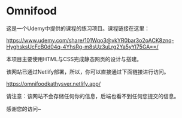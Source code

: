 # Omnifood

这是一个Udemy中提供的课程的练习项目。课程链接在这里：

https://www.udemy.com/share/101Wqo3@vkYR0bar3o2oACK8znq-HyghsksUcFcB0d04q-4YhsRg-m8sUz3uLrg2Ya5yYI75GA==/

本项目主要使用HTML与CSS完成静态网页的设计与搭建。

该网站已通过Netlify部署，所以，你可以直接通过下面链接进行访问。

https://omnifoodkathysver.netlify.app/  

请注意：该网站不会存储任何你的信息，后端也看不到任何您提交的信息。

感谢您的访问~
